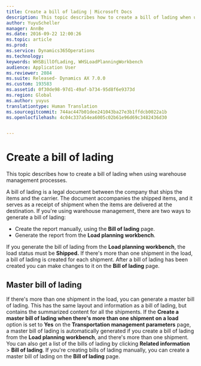 ```yaml
---
title: Create a bill of lading | Microsoft Docs
description: This topic describes how to create a bill of lading when using warehouse management processes.
author: YuyuScheller
manager: AnnBe
ms.date: 2016-09-22 12:00:26
ms.topic: article
ms.prod: 
ms.service: Dynamics365Operations
ms.technology: 
keywords: WHSBillOfLading, WHSLoadPlanningWorkbench
audience: Application User
ms.reviewer: 2084
ms.suite: Released- Dynamics AX 7.0.0
ms.custom: 193583
ms.assetid: 0f30de98-97d1-49af-b734-95d8f6e9373d
ms.region: Global
ms.author: yuyus
translationtype: Human Translation
ms.sourcegitcommit: 744ac447b01dee241043ba27e3b1ffdcb0022a1b
ms.openlocfilehash: 4c04c337a54ea6005c02b61e96d69c3482436d30


---
```


# <a name="create-a-bill-of-lading"></a>Create a bill of lading

This topic describes how to create a bill of lading when using warehouse management processes. 


A bill of lading is a legal document between the company that ships the items and the carrier. The document accompanies the shipped items, and it serves as a receipt of shipment when the items are delivered at the destination. If you're using warehouse management, there are two ways to generate a bill of lading:

-   Create the report manually, using the **Bill of lading** page.
-   Generate the report from the **Load planning workbench**.

If you generate the bill of lading from the **Load planning workbench**, the load status must be **Shipped.** If there's more than one shipment in the load, a bill of lading is created for each shipment. After a bill of lading has been created you can make changes to it on the **Bill of lading** page.

## <a name="master-bill-of-lading"></a>Master bill of lading
If there's more than one shipment in the load, you can generate a master bill of lading. This has the same layout and information as a bill of lading, but contains the summarized content for all the shipments. If the **Create a master bill of lading when there's more than one shipment on a load** option is set to **Yes** on the **Transportation management parameters** page, a master bill of lading is automatically generated if you create a bill of lading from the **Load planning workbench**, and there's more than one shipment. You can also get a list of the bills of lading by clicking **Related information** &gt; **Bill of lading**. If you're creating bills of lading manually, you can create a master bill of lading on the **Bill of lading** page.




<!--HONumber=Feb17_HO3-->


